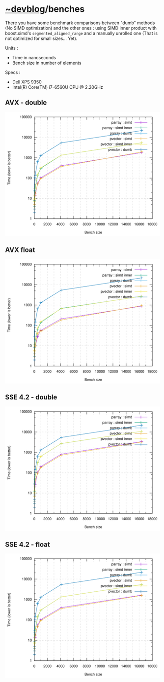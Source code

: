 # [~devblog](../)/benches

There you have some benchmark comparisons between "dumb" methods (No SIMD optimization) and the other ones : using SIMD inner product with boost.simd's ```segmented_aligned_range``` and a manually unrolled one (That is not optimized for small sizes... Yet).

Units :

- Time in nanoseconds
- Bench size in number of elements

Specs :

- Dell XPS 9350
- Intel(R) Core(TM) i7-6560U CPU @ 2.20GHz

## AVX - double

![](./images/bench_avx_double_graph_dot.svg)

## AVX float

![](./images/bench_avx_float_graph_dot.svg)

## SSE 4.2 - double

![](./images/bench_sse4.2_double_graph_dot.svg)

## SSE 4.2 - float

![](./images/bench_sse4.2_float_graph_dot.svg)
